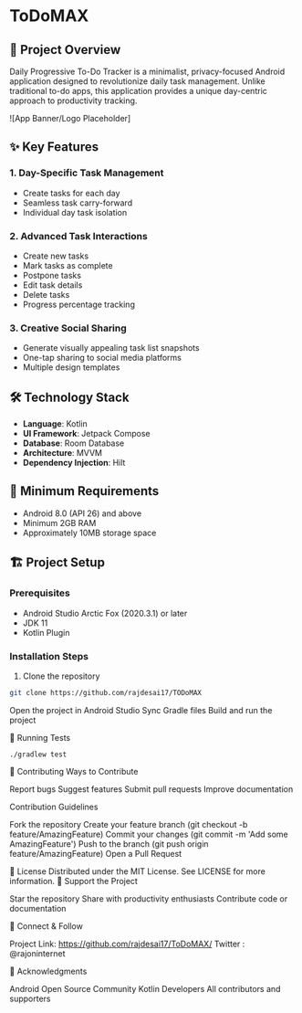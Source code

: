 # ToDoMAX

## 🚀 Project Overview

Daily Progressive To-Do Tracker is a minimalist, privacy-focused Android application designed to revolutionize daily task management. Unlike traditional to-do apps, this application provides a unique day-centric approach to productivity tracking.

![App Banner/Logo Placeholder]

## ✨ Key Features

### 1. Day-Specific Task Management
- Create tasks for each day
- Seamless task carry-forward
- Individual day task isolation

### 2. Advanced Task Interactions
- Create new tasks
- Mark tasks as complete
- Postpone tasks
- Edit task details
- Delete tasks
- Progress percentage tracking

### 3. Creative Social Sharing
- Generate visually appealing task list snapshots
- One-tap sharing to social media platforms
- Multiple design templates

## 🛠 Technology Stack

- **Language**: Kotlin
- **UI Framework**: Jetpack Compose
- **Database**: Room Database
- **Architecture**: MVVM
- **Dependency Injection**: Hilt

## 📱 Minimum Requirements

- Android 8.0 (API 26) and above
- Minimum 2GB RAM
- Approximately 10MB storage space

## 🏗 Project Setup

### Prerequisites
- Android Studio Arctic Fox (2020.3.1) or later
- JDK 11
- Kotlin Plugin

### Installation Steps

1. Clone the repository
```bash
git clone https://github.com/rajdesai17/TODoMAX
```
Open the project in Android Studio
Sync Gradle files
Build and run the project

🧪 Running Tests
```
./gradlew test
```
🤝 Contributing
Ways to Contribute

Report bugs
Suggest features
Submit pull requests
Improve documentation

Contribution Guidelines

Fork the repository
Create your feature branch (git checkout -b feature/AmazingFeature)
Commit your changes (git commit -m 'Add some AmazingFeature')
Push to the branch (git push origin feature/AmazingFeature)
Open a Pull Request

📄 License
Distributed under the MIT License. See LICENSE for more information.
🌟 Support the Project

Star the repository
Share with productivity enthusiasts
Contribute code or documentation

🔗 Connect & Follow

Project Link: https://github.com/rajdesai17/ToDoMAX/
Twitter : @rajoninternet

🙏 Acknowledgments

Android Open Source Community
Kotlin Developers
All contributors and supporters

